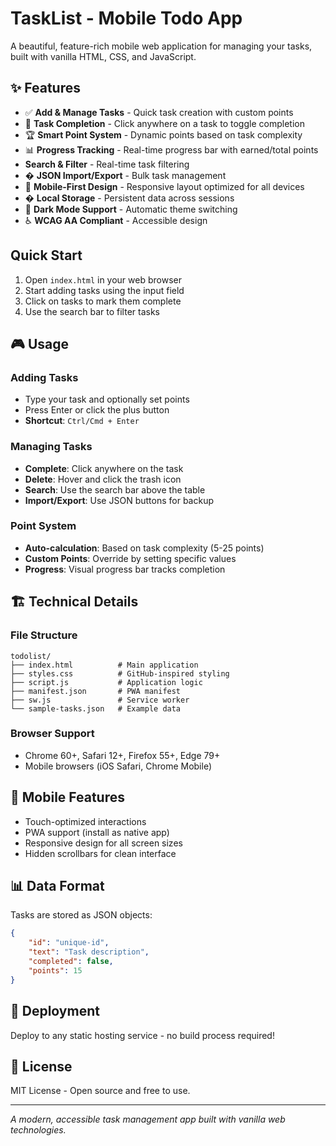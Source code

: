 # TaskList - Mobile Todo App

A beautiful, feature-rich mobile web application for managing your tasks, built with vanilla HTML, CSS, and JavaScript. 

## ✨ Features

- ✅ **Add & Manage Tasks** - Quick task creation with custom points
- 🎯 **Task Completion** - Click anywhere on a task to toggle completion
- 🏆 **Smart Point System** - Dynamic points based on task complexity
- 📊 **Progress Tracking** - Real-time progress bar with earned/total points
-  **Search & Filter** - Real-time task filtering
- � **JSON Import/Export** - Bulk task management
- 📱 **Mobile-First Design** - Responsive layout optimized for all devices
- � **Local Storage** - Persistent data across sessions
- 🌙 **Dark Mode Support** - Automatic theme switching
- ♿ **WCAG AA Compliant** - Accessible design

##  Quick Start

1. Open `index.html` in your web browser
2. Start adding tasks using the input field
3. Click on tasks to mark them complete
4. Use the search bar to filter tasks

## 🎮 Usage

### Adding Tasks
- Type your task and optionally set points
- Press Enter or click the plus button
- **Shortcut**: `Ctrl/Cmd + Enter`

### Managing Tasks
- **Complete**: Click anywhere on the task
- **Delete**: Hover and click the trash icon
- **Search**: Use the search bar above the table
- **Import/Export**: Use JSON buttons for backup

### Point System
- **Auto-calculation**: Based on task complexity (5-25 points)
- **Custom Points**: Override by setting specific values
- **Progress**: Visual progress bar tracks completion

## 🏗️ Technical Details

### File Structure
```
todolist/
├── index.html          # Main application
├── styles.css          # GitHub-inspired styling
├── script.js           # Application logic
├── manifest.json       # PWA manifest
├── sw.js               # Service worker
└── sample-tasks.json   # Example data
```

### Browser Support
- Chrome 60+, Safari 12+, Firefox 55+, Edge 79+
- Mobile browsers (iOS Safari, Chrome Mobile)

## 📱 Mobile Features

- Touch-optimized interactions
- PWA support (install as native app)
- Responsive design for all screen sizes
- Hidden scrollbars for clean interface

## 📊 Data Format

Tasks are stored as JSON objects:
```json
{
    "id": "unique-id",
    "text": "Task description", 
    "completed": false,
    "points": 15
}
```

## 🚀 Deployment

Deploy to any static hosting service - no build process required!

## 📝 License

MIT License - Open source and free to use.

---

*A modern, accessible task management app built with vanilla web technologies.*